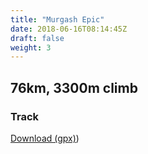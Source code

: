 ```yaml
---
title: "Murgash Epic"
date: 2018-06-16T08:14:45Z
draft: false
weight: 3
---
```


## 76km, 3300m climb
### Track  
[Download (gpx)](https://drive.google.com/open?id=174corZb-OmA-8nSKEjw_8PGl8BZM7Q04))

